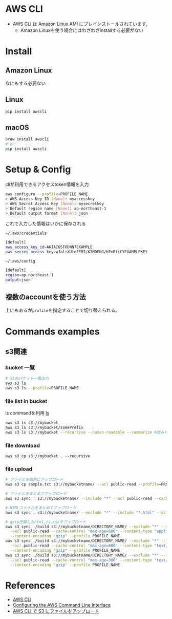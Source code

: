 AWS CLI
==============


+ AWS CLI は Amazon Linux AMI にプレインストールされています。
  + Amazon Linuxを使う場合にはわざわざinstallする必要がない

# Install

## Amazon Linux

なにもする必要ない

## Linux

```sh
pip install awscli
```

## macOS

```sh
brew install awscli
# or
pip install awscli
```

# Setup & Config

cliが利用できるアクセスtoken情報を入力

```sh
aws configure --profile=PROFILE_NAME
> AWS Access Key ID [None]: myaccesskey
> AWS Secret Access Key [None]: mysecretkey
> Default region name [None]: ap-northeast-1
> Default output format [None]: json
```

これで入力した情報はいかに保存される

`~/.aws/credentials`

```sh
[default]
aws_access_key_id=AKIAIOSFODNN7EXAMPLE
aws_secret_access_key=wJalrXUtnFEMI/K7MDENG/bPxRfiCYEXAMPLEKEY
```

`~/.aws/config`

```sh
[default]
region=ap-northeast-1
output=json
```

## 複数のaccountを使う方法

上にもあるが`profile`を指定することで切り替えられる。

# Commands examples

## s3関連

### bucket 一覧

```sh
# S3のバケット一覧出力
aws s3 ls
aws s3 ls --profile=PROFILE_NAME
```
### file list in bucket

ls commandを利用
[ls](http://docs.aws.amazon.com/cli/latest/reference/s3/ls.html)

```sh
aws s3 ls s3://mybucket
aws s3 ls s3://mybucket/somePrefix
aws s3 ls s3://mybucket --recursive --human-readable --summarize #読みやすく
```

### file download

```
aws s3 cp s3://mybucket . --recursive
```

### file upload

```sh
# ファイルを個別にアップロード
aws s3 cp sample.txt s3://mybucketname/ --acl public-read --profile=PROFILE_NAME

# ファイルをまとめてアップロード
aws s3 sync . s3://mybucketname/ --include "*" --acl public-read --cache-control "max-age=3600" --profile=PROFILE_NAME

# HTMLファイルをまとめてアップロード
aws s3 sync . s3://mybucketname/ --exclude "*" --include "*.html" --acl public-read --cache-control "max-age=3600" --profile=PROFILE_NAME

# gzip圧縮したhtml,js,cssをアップロード
aws s3 sync ./build s3://mybucketname/DIRECTORY_NAME/ --exclude "*" --include "*.js"\
  --acl public-read --cache-control "max-age=600" --content-type "application/javascript"\
  --content-encoding "gzip" --profile PROFILE_NAME
aws s3 sync ./build s3://mybucketname/DIRECTORY_NAME/ --exclude "*" --include "*.css"\
  --acl public-read --cache-control "max-age=600" --content-type "text/css"\
  --content-encoding "gzip" --profile PROFILE_NAME
aws s3 sync ./build s3://mybucketname/DIRECTORY_NAME/ --exclude "*" --include "*.html"\
  --acl public-read --cache-control "max-age=300" --content-type "text/html"\
  --content-encoding "gzip" --profile PROFILE_NAME
```


# References

+ [AWS CLI](https://aws.amazon.com/jp/cli/)
+ [Configuring the AWS Command Line Interface](http://docs.aws.amazon.com/ja_jp/cli/latest/userguide/cli-chap-getting-started.html)
+ [AWS CLI で S3 にファイルをアップロード](http://qiita.com/seyself/items/43426f57c50021ea55f8)
